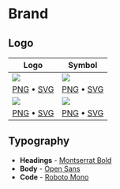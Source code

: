 # Brand

## Logo

| Logo | Symbol |
|-|-|
| ![](https://i.imgur.com/WQNcIDP.png) | ![](https://i.imgur.com/70bE5UY.png) |
| [PNG](https://github.com/prisma/presskit/raw/master/Logos/Logo%20Black.png) • [SVG](https://github.com/prisma/presskit/raw/master/Logos/Logo%20Black.svg) | [PNG](https://github.com/prisma/presskit/raw/master/Logos/Logo%20Black%20Symbol.png) • [SVG](https://github.com/prisma/presskit/raw/master/Logos/Logo%20Black%20Symbol.svg) |
| ![](https://i.imgur.com/86EOE4S.png) | ![](https://i.imgur.com/j4FmU2G.png) |
| [PNG](https://github.com/prisma/presskit/raw/master/Logos/Logo%20White.png) • [SVG](https://github.com/prisma/presskit/raw/master/Logos/Logo%20White.svg) | [PNG](https://github.com/prisma/presskit/raw/master/Logos/Logo%20White%20Symbol.png) • [SVG](https://github.com/prisma/presskit/raw/master/Logos/Logo%20White%20Symbol.svg) |

## Typography

- **Headings** - [Montserrat Bold](https://fonts.google.com/specimen/Montserrat)
- **Body** - [Open Sans](https://fonts.google.com/specimen/Open+Sans)
- **Code** - [Roboto Mono](https://fonts.google.com/specimen/Roboto+Mono)
